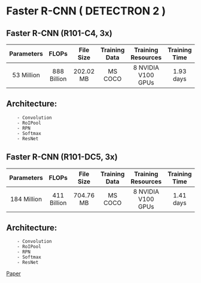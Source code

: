 # Faster R-CNN ( DETECTRON 2 )

## Faster R-CNN (R101-C4, 3x)
| Parameters |  FLOPs  |   File Size | Training Data | Training Resources | Training Time | 
| :------: | :-----: | :------: | :-----: | :-----: | :-----: |
| 53 Million | 888 Billion | 202.02 MB | MS COCO | 8 NVIDIA V100 GPUs| 1.93 days |

## Architecture:
        - Convolution
        - RoIPool
        - RPN
        - Softmax
        - ResNet




## Faster R-CNN (R101-DC5, 3x)
| Parameters |  FLOPs  |   File Size | Training Data | Training Resources | Training Time | 
| :------: | :-----: | :------: | :-----: | :-----: | :-----: |
| 184 Million | 411 Billion | 704.76 MB | MS COCO | 8 NVIDIA V100 GPUs| 1.41 days |

## Architecture:
        - Convolution
        - RoIPool
        - RPN
        - Softmax
        - ResNet


[Paper](https://arxiv.org/pdf/1506.01497v3.pdf)

